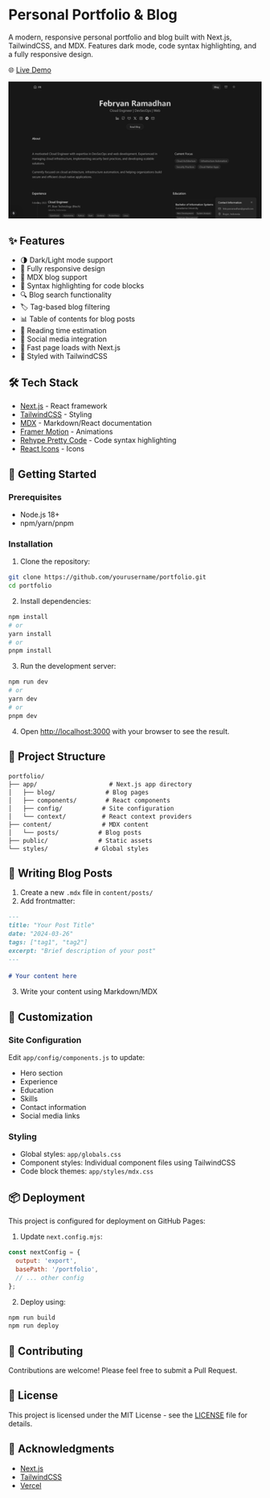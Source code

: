 # Personal Portfolio & Blog

A modern, responsive personal portfolio and blog built with Next.js, TailwindCSS, and MDX. Features dark mode, code syntax highlighting, and a fully responsive design.

🌐 [Live Demo](https://pepryan.github.io/portfolio/)

![Portfolio Preview](public/images/preview.png)

## ✨ Features

- 🌗 Dark/Light mode support
- 📱 Fully responsive design
- 📝 MDX blog support
- 🎨 Syntax highlighting for code blocks
- 🔍 Blog search functionality
- 🏷️ Tag-based blog filtering
- 📊 Table of contents for blog posts
- 📖 Reading time estimation
- 🔗 Social media integration
- 🚀 Fast page loads with Next.js
- 💅 Styled with TailwindCSS

## 🛠️ Tech Stack

- [Next.js](https://nextjs.org/) - React framework
- [TailwindCSS](https://tailwindcss.com/) - Styling
- [MDX](https://mdxjs.com/) - Markdown/React documentation
- [Framer Motion](https://www.framer.com/motion/) - Animations
- [Rehype Pretty Code](https://rehype-pretty-code.netlify.app/) - Code syntax highlighting
- [React Icons](https://react-icons.github.io/react-icons/) - Icons

## 🚀 Getting Started

### Prerequisites

- Node.js 18+ 
- npm/yarn/pnpm

### Installation

1. Clone the repository:
```bash
git clone https://github.com/yourusername/portfolio.git
cd portfolio
```

2. Install dependencies:
```bash
npm install
# or
yarn install
# or
pnpm install
```

3. Run the development server:
```bash
npm run dev
# or
yarn dev
# or
pnpm dev
```

4. Open [http://localhost:3000](http://localhost:3000) with your browser to see the result.

## 📁 Project Structure

```
portfolio/
├── app/                    # Next.js app directory
│   ├── blog/              # Blog pages
│   ├── components/        # React components
│   ├── config/           # Site configuration
│   └── context/          # React context providers
├── content/              # MDX content
│   └── posts/           # Blog posts
├── public/              # Static assets
└── styles/             # Global styles
```

## 📝 Writing Blog Posts

1. Create a new `.mdx` file in `content/posts/`
2. Add frontmatter:
```markdown
---
title: "Your Post Title"
date: "2024-03-26"
tags: ["tag1", "tag2"]
excerpt: "Brief description of your post"
---

# Your content here
```

3. Write your content using Markdown/MDX

## 🎨 Customization

### Site Configuration
Edit `app/config/components.js` to update:
- Hero section
- Experience
- Education
- Skills
- Contact information
- Social media links

### Styling
- Global styles: `app/globals.css`
- Component styles: Individual component files using TailwindCSS
- Code block themes: `app/styles/mdx.css`

## 📦 Deployment

This project is configured for deployment on GitHub Pages:

1. Update `next.config.mjs`:
```javascript
const nextConfig = {
  output: 'export',
  basePath: '/portfolio',
  // ... other config
};
```

2. Deploy using:
```bash
npm run build
npm run deploy
```

## 🤝 Contributing

Contributions are welcome! Please feel free to submit a Pull Request.

## 📄 License

This project is licensed under the MIT License - see the [LICENSE](LICENSE) file for details.

## 🙏 Acknowledgments

- [Next.js](https://nextjs.org/)
- [TailwindCSS](https://tailwindcss.com/)
- [Vercel](https://vercel.com/)
